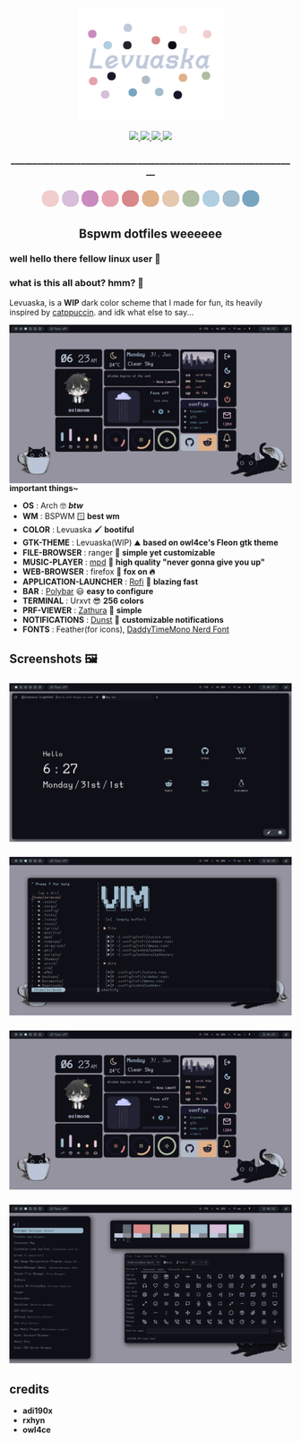 <h3 align="center">
	<img src="https://github.com/saimoomedits/levuaska/blob/main/git-hub/header-or-smth.png"  height="200" alt="header"/><br/></h3>

<div align="center">
    <p></p>
    <a href="https://github.com/saimoomedits/levuaska/stargazers">
        <img src="https://img.shields.io/github/stars/saimoomedits/levuaska?colorA=0f0f17&colorB=%23afbea2&style=for-the-badge">
    </a>
    <a href="https://github.com/saimoomedits/levuaska/network/members/">
        <img src="https://badges.pufler.dev/updated/saimoomedits/levuaska?style=for-the-badge&color=e4c9af&logoColor=white&labelColor=0f0f17">
    <a href="https://github.com/saimoomedits/levuaska">
    	<img src="https://img.shields.io/github/repo-size/saimoomedits/levuaska?colorA=0f0f17&colorB=%23b5e8e0&label=size&style=for-the-badge">
    </a>
    <a href="https://github.com/saimoomedits/levuaska/blob/main/LICENSE">
    	<img src="https://img.shields.io/github/license/saimoomedits/levuaska?colorA=0f0f17&colorB=%23d78787&style=for-the-badge">
    </a>
</div>
<h3 align="center">__________________________________________________________________</h3>
<h3 align="center">
<img src="git-hub/leoveska-colors/flamingo.png" height="32" width="32"/>    <img src="git-hub/leoveska-colors/mauve.png" height="32" width="32"/>    <img src="git-hub/leoveska-colors/pink.png" height="32" width="32"/>    <img src="git-hub/leoveska-colors/maroon.png" height="32" width="32"/>    <img src="git-hub/leoveska-colors/red.png" height="32" width="32"/>    <img src="git-hub/leoveska-colors/peach.png" height="32" width="32"/>    <img src="git-hub/leoveska-colors/yellow.png" height="32" width="32"/>    <img src="git-hub/leoveska-colors/green.png" height="32" width="32"/>    <img src="git-hub/leoveska-colors/teal.png" height="32" width="32"/>    <img src="git-hub/leoveska-colors/blue.png" height="32" width="32"/>    <img src="git-hub/leoveska-colors/sky.png" height="32" width="32"/></h3>

<h2 align="center">Bspwm dotfiles weeeeee</h2>

### well hello there fellow linux user 🐧

### what is this all about? hmm? 🧐
Levuaska, is a **WIP** dark color scheme that I made for fun, its heavily inspired by [catppuccin](https://github.com/catppuccin/catppuccin). and idk what else to say...
	
<p align="center">
	<img src="screenshots//ss_3.png" alt="ss_preview" align="right" width="512px">
	</p>
	
**important things~**
	
- **OS** : Arch 🤓 ***btw***
- **WM** : BSPWM 🪟 **best wm**
- **COLOR** : Levuaska 🖌️ **bootiful**
- **GTK-THEME** : Levuaska(WIP) ⛰️ **based on owl4ce's Fleon gtk theme**
- **FILE-BROWSER** : ranger 🦾 **simple yet customizable**
- **MUSIC-PLAYER** : [mpd](https://www.musicpd.org/) 🎵 **high quality "never gonna give you up"**
- **WEB-BROWSER** : firefox 🦊 **fox on 🔥**
- **APPLICATION-LAUNCHER** : [Rofi](https://github.com/davatorium/rofi) 🚀 **blazing fast**
- **BAR** : [Polybar](https://github.com/polybar/polybar) 😃 **easy to configure**
- **TERMINAL** : Urxvt 😎 **256 colors**
- **PRF-VIEWER** : [Zathura](https://github.com/pwmt/zathura) 📓 **simple**
- **NOTIFICATIONS** : [Dunst](https://dunst-project.org/) 🔔 **customizable notifications**
- **FONTS** : Feather(for icons), [DaddyTimeMono Nerd Font](https://github.com/ryanoasis/nerd-fonts/releases/download/v2.1.0/DaddyTimeMono.zip)

## Screenshots 🖼️
<h3 align="center"><a> <img src="https://github.com/saimoomedits/levuaska/blob/main/screenshots/ss_1.png?raw=true" alt="desktop" border="0"></a></h3>
<h3 align="center"><a> <img src="https://github.com/saimoomedits/levuaska/blob/main/screenshots/ss_2.png?raw=true" alt="desktop" border="0"></a></h3>
<h3 align="center"><a> <img src="https://github.com/saimoomedits/levuaska/blob/main/screenshots/ss_3.png?raw=true" alt="desktop" border="0"></a></h3>
<h3 align="center"><a> <img src="https://github.com/saimoomedits/levuaska/blob/main/screenshots/ss_4.png?raw=true" alt="desktop" border="0"></a></h3>


## credits
* **adi190x**
* **rxhyn**
* **owl4ce**

